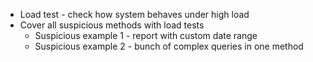 * Load test - check how system behaves under high load
* Cover all suspicious methods with load tests
    * Suspicious example 1 - report with custom date range
    * Suspicious example 2 - bunch of complex queries in one method
